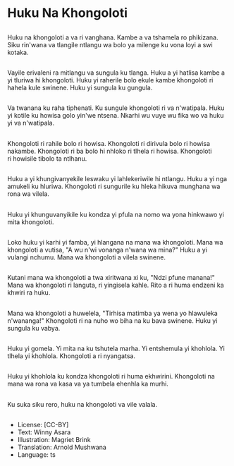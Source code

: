 # Huku Na Khongoloti

##
Huku na khongoloti a va ri vanghana. Kambe a va tshamela ro phikizana. Siku rin'wana va tlangile ntlangu wa bolo ya milenge ku vona loyi a swi kotaka.

##
Vayile erivaleni ra mitlangu va sungula ku tlanga. Huku a yi hatlisa kambe a yi tluriwa hi khongoloti. Huku yi raherile bolo ekule kambe khongoloti ri hahela kule swinene. Huku yi sungula ku gungula.

##
Va twanana ku raha tiphenati. Ku sungule khongoloti ri va n'watipala. Huku yi kotile ku howisa golo yin'we ntsena. Nkarhi wu vuye wu fika wo va huku yi va n'watipala.

##
Khongoloti ri rahile bolo ri howisa. Khongoloti ri dirivula bolo ri howisa nakambe. Khongoloti ri ba bolo hi nhloko ri tlhela ri howisa. Khongoloti ri howisile tibolo ta ntlhanu.

##
Huku a yi khungivanyekile leswaku yi lahlekeriwile hi ntlangu. Huku a yi nga amukeli ku hluriwa. Khongoloti ri sungurile ku hleka hikuva munghana wa rona wa vilela.

##
Huku yi khunguvanyikile ku kondza yi pfula na nomo wa yona hinkwawo yi mita khongoloti.

##
Loko huku yi karhi yi famba, yi hlangana na mana wa khongoloti. Mana wa khongoloti a vutisa, "A wu n'wi vonanga n'wana wa mina?" Huku a yi vulangi nchumu. Mana wa khongoloti a vilela swinene.

##
Kutani mana wa khongoloti a twa xiritwana xi ku, "Ndzi pfune manana!" Mana wa khongoloti ri languta, ri yingisela kahle. Rito a ri huma endzeni ka khwiri ra huku.

##
Mana wa khongoloti a huwelela, "Tirhisa matimba ya wena yo hlawuleka n'wananga!" Khongoloti ri na nuho wo biha na ku bava swinene. Huku yi sungula ku vabya.

##
Huku yi gomela. Yi mita na ku tshutela marha. Yi entshemula yi khohlola. Yi tlhela yi khohlola. Khongoloti a ri nyangatsa.

##
Huku yi khohlola ku kondza khongoloti ri huma ekhwirini. Khongoloti na mana wa rona va kasa va ya tumbela ehenhla ka murhi.

##
Ku suka siku rero, huku na khongoloti va vile valala.

##
* License: [CC-BY]
* Text: Winny Asara
* Illustration: Magriet Brink
* Translation: Arnold Mushwana
* Language: ts
